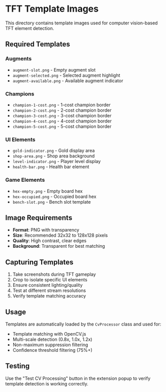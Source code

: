 # TFT Template Images

This directory contains template images used for computer vision-based TFT element detection.

## Required Templates

### Augments

- `augment-slot.png` - Empty augment slot
- `augment-selected.png` - Selected augment highlight
- `augment-available.png` - Available augment indicator

### Champions

- `champion-1-cost.png` - 1-cost champion border
- `champion-2-cost.png` - 2-cost champion border
- `champion-3-cost.png` - 3-cost champion border
- `champion-4-cost.png` - 4-cost champion border
- `champion-5-cost.png` - 5-cost champion border

### UI Elements

- `gold-indicator.png` - Gold display area
- `shop-area.png` - Shop area background
- `level-indicator.png` - Player level display
- `health-bar.png` - Health bar element

### Game Elements

- `hex-empty.png` - Empty board hex
- `hex-occupied.png` - Occupied board hex
- `bench-slot.png` - Bench slot template

## Image Requirements

- **Format**: PNG with transparency
- **Size**: Recommended 32x32 to 128x128 pixels
- **Quality**: High contrast, clear edges
- **Background**: Transparent for best matching

## Capturing Templates

1. Take screenshots during TFT gameplay
2. Crop to isolate specific UI elements
3. Ensure consistent lighting/quality
4. Test at different stream resolutions
5. Verify template matching accuracy

## Usage

Templates are automatically loaded by the `CvProcessor` class and used for:

- Template matching with OpenCV.js
- Multi-scale detection (0.8x, 1.0x, 1.2x)
- Non-maximum suppression filtering
- Confidence threshold filtering (75%+)

## Testing

Use the "Test CV Processing" button in the extension popup to verify template detection is working correctly.
